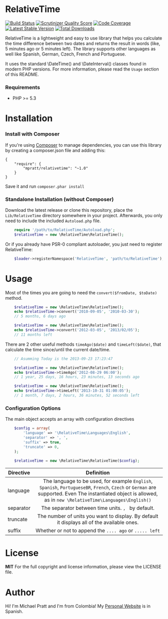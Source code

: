RelativeTime
============
[![Build Status](https://secure.travis-ci.org/mpratt/RelativeTime.png?branch=master)](http://travis-ci.org/mpratt/RelativeTime) [![Scrutinizer Quality Score](https://scrutinizer-ci.com/g/mpratt/RelativeTime/badges/quality-score.png?s=7d8978c141f211feed8a9226a11e0eaeb5ea2c2d)](https://scrutinizer-ci.com/g/mpratt/RelativeTime/) [![Code Coverage](https://scrutinizer-ci.com/g/mpratt/RelativeTime/badges/coverage.png?s=aacc53653692a9ed3e24851707ead24346124351)](https://scrutinizer-ci.com/g/mpratt/RelativeTime/) [![Latest Stable Version](https://poser.pugx.org/mpratt/relativetime/v/stable.png)](https://packagist.org/packages/mpratt/relativetime) [![Total Downloads](https://poser.pugx.org/mpratt/relativetime/downloads.png)](https://packagist.org/packages/mpratt/relativetime)

RelativeTime is a lightweight and easy to use library that helps you calculate the time difference between two dates and returns the result in words
(like, 5 minutes ago or 5 minutes left).  The library supports other languages as well like Spanish, German, Czech, French and Portuguese.

It uses the standard \DateTime() and \DateInterval() classes found in modern PHP versions. For more information, please read the `Usage` section of
this README.

### Requirements
- PHP >= 5.3

Installation
============

### Install with Composer
If you're using [Composer](https://github.com/composer/composer) to manage
dependencies, you can use this library by creating a composer.json file and adding this:

    {
        "require": {
            "mpratt/relativetime": "~1.0"
        }
    }

Save it and run `composer.phar install`

### Standalone Installation (without Composer)
Download the latest release or clone this repository, place the `Lib/RelativeTime` directory somewhere in your project. Afterwards, you only need to include
the included `Autoload.php` file.

```php
    require '/path/to/RelativeTime/Autoload.php';
    $relativeTime = new \RelativeTime\RelativeTime();
```

Or if you already have PSR-0 compliant autoloader, you just need to register RelativeTime:

```php
    $loader->registerNamespace('RelativeTime', 'path/to/RelativeTime');
```

Usage
=====
Most of the times you are going to need the `convert($fromDate, $toDate)` method.
```php
    $relativeTime = new \RelativeTime\RelativeTime();
    echo $relativeTime->convert('2010-09-05', '2010-03-30');
    // 5 months, 6 days ago

    $relativeTime = new \RelativeTime\RelativeTime();
    echo $relativeTime->convert('2012-03-05', '2013/02/05');
    // 11 months left
```

There are 2 other useful methods `timeAgo($date)` and `timeLeft($date)`, that calculate the time since/until
the current date/time.

```php
    // Asumming Today is the 2013-09-23 17:23:47

    $relativeTime = new \RelativeTime\RelativeTime();
    echo $relativeTime->timeAgo('2012-08-29 06:00');
    // 1 year, 25 days, 16 hours, 23 minutes, 13 seconds ago

    $relativeTime = new \RelativeTime\RelativeTime();
    echo $relativeTime->timeLeft('2013-10-31 01:00:05');
    // 1 month, 7 days, 2 hours, 36 minutes, 52 seconds left
```

### Configuration Options
The main object accepts an array with configuration directives

```php
    $config = array(
        'language' => '\RelativeTime\Languages\English',
        'separator' => ', ',
        'suffix' => true,
        'truncate' => 0,
    );

    $relativeTime = new \RelativeTime\RelativeTime($config);
```

| Directive     | Definition
| ------------- |:-------------:
| language      | The language to be used, for example `English`, `Spanish`,  `PortugueseBR`, `French`, `Czech` or `German` are supported. Even The instantiated object is allowed, as in `new \RelativeTime\Languages\English()`
| separator     | The separator between time units. `, ` by default.
| truncate      | The number of units you want to display. By default it displays all of the available ones.
| suffix        | Whether or not to append the `.... ago` or `..... left`

License
=======
**MIT**
For the full copyright and license information, please view the LICENSE file.

Author
=====
Hi! I'm Michael Pratt and I'm from Colombia!
My [Personal Website](http://www.michael-pratt.com) is in Spanish.
